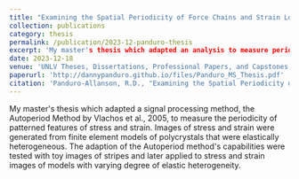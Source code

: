 ```yaml
---
title: "Examining the Spatial Periodicity of Force Chains and Strain Localization in Polycrystal Models"
collection: publications
category: thesis
permalink: /publication/2023-12-panduro-thesis
excerpt: 'My master's thesis which adapted an analysis to measure periodicity in an image of patterned stress.'
date: 2023-12-18
venue: 'UNLV Theses, Dissertations, Professional Papers, and Capstones'
paperurl: 'http://dannypanduro.github.io/files/Panduro_MS_Thesis.pdf'
citation: 'Panduro-Allanson, R.D., "Examining the Spatial Periodicity of Force Chains and Strain Localization in Polycrystal Models" (2023). UNLV Theses, Dissertations, Professional Papers, and Capstones. 4093.'
---
```


My master's thesis which adapted a signal processing method, the Autoperiod Method by Vlachos et al., 2005, to measure the periodicity of patterned features of stress and strain. Images of stress and strain were generated from finite element models of polycrystals that were elastically heterogeneous. The adaption of the Autoperiod method's capabilities were tested with toy images of stripes and later applied to stress and strain images of models with varying degree of elastic heterogeneity. 
